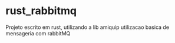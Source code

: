 # rust_rabbitmq

Projeto escrito em rust, utilizando a lib amiquip utilizacao basica de mensageria com rabbitMQ
